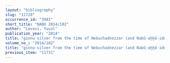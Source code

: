 ```yaml
---
layout: "bibliography"
slug: "11728"
occurrence_id: "3981"
short_title: "NABU 2014/102"
author: "Levavi, Yuval"
publication_year: "2014"
title: "ginnu-silver from the time of Nebuchadnezzar (and Nabû-aḫḫē-iddin’s term as temple administrator)"
volume_no_: "2014/102"
title: "ginnu-silver from the time of Nebuchadnezzar (and Nabû-aḫḫē-iddin’s term as temple administrator)"
previous_item: "11731"
---
```

